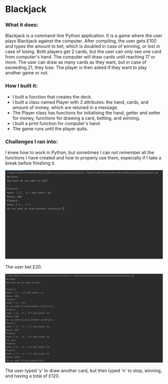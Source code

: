 # Blackjack

### What it does:

Blackjack is a command-line Python application. It is a game where the user plays Blackjack against the computer. After compiling, the user gets £100 and types the amount to bet, which is doubled in case of winning, or lost in case of losing. Both players get 2 cards, but the user can only see one card from computer's hand. The computer will draw cards until reaching 17 or more. The user can draw as many cards as they want, but in case of exceeding 21, they lose. The player is then asked if they want to play another game or not.

### How I built it:

- I built a function that creates the deck.
- I built a class named Player with 3 attributes: the hand, cards, and amount of money, which are retuned in a message.
- The Player class has functions for initialising the hand, getter and setter for money, functions for drawing a card, betting, and winning.
- I built a print function for computer's hand.
- The game runs until the player quits.

### Challenges I ran into:

I knew how to work in Python, but sometimes I can not remember all the functions I have created and how to properly use them, especially if I take a break before finishing it.

![Blackjack1](https://github.com/tudormihail5/Blackjack/blob/main/Screenshot1.png)

The user bet £20.

![Blackjack2](https://github.com/tudormihail5/Blackjack/blob/main/Screenshot2.png)

The user typed 'y' to draw another card, but then typed 'n' to stop, winning, and having a total of £120.

